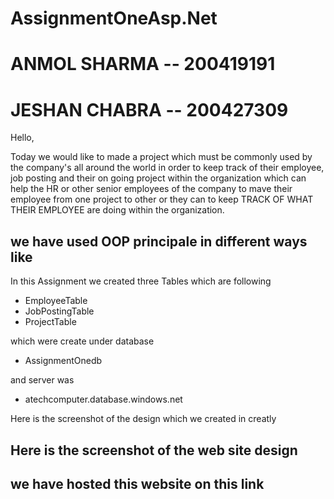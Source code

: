 
# AssignmentOneAsp.Net

# ANMOL SHARMA -- 200419191
# JESHAN CHABRA -- 200427309   




Hello,

Today we would like to made a project which must be commonly used by the company's all around the world in order to keep track of their employee, job posting and their on going project within the organization which can help the HR or other senior employees of the company to mave their employee from one project to other or they can to keep TRACK OF WHAT THEIR EMPLOYEE are doing within the organization.

  we have used OOP principale in different ways like
  ------


In this Assignment we created three Tables which are following
  * EmployeeTable
  * JobPostingTable
  * ProjectTable
  
which were create under database
 *  AssignmentOnedb
 
 and server was
  * atechcomputer.database.windows.net
  
  Here is the screenshot of the design which we created in creatly
  
  
  Here is the screenshot of the web site design
  ------
  
  
  
  we have hosted this website on this link
  ------
  
  
  
  
 

